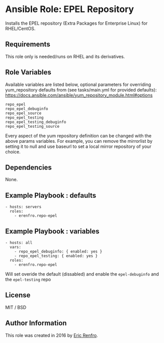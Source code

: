 # Ansible Role: EPEL Repository

Installs the EPEL repository (Extra Packages for Enterprise Linux) for RHEL/CentOS.

## Requirements

This role only is needed/runs on RHEL and its derivatives.

## Role Variables

Available variables are listed below, optional parameters for overriding yum_repository defaults from (see tasks/main.yml for provided defaults):
https://docs.ansible.com/ansible/yum_repository_module.html#options

    repo_epel
    repo_epel_debuginfo
    repo_epel_source
    repo_epel_testing
    repo_epel_testing_debuginfo
    repo_epel_testing_source

Every aspect of the yum repository definition can be changed with the above params variables. For example, you can remove the mirrorlist by setting it to null and use baseurl to set a local mirror repository of your choice.

## Dependencies

None.

## Example Playbook : defaults

    - hosts: servers
      roles:
        - erenfro.repo-epel

## Example Playbook : variables

```
- hosts: all
  vars:
    - repo_epel_debuginfo: { enabled: yes }
    - repo_epel_testing: { enabled: yes }
  roles:
    - erenfro.repo-epel
```

Will set overide the default (dissabled) and enable the `epel-debuginfo` and the `epel-testing` repo 

## License

MIT / BSD

## Author Information

This role was created in 2016 by [Eric Renfro](https://linux-help.org/).

